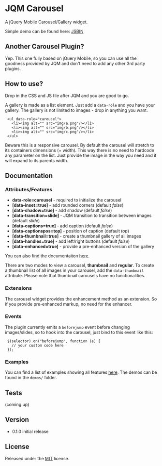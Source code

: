 JQM Carousel
========================================

A jQuery Mobile Carousel/Gallery widget.

Simple demo can be found here: [JSBIN](http://jsbin.com/ofuhaw/1283/)


Another Carousel Plugin?
-------------
Yep. This one fully based on jQuery Mobile, so you can use all the goodness
provided by JQM and don't need to add any other 3rd party plugins.


How to use?
-------------
Drop in the CSS and JS file after JQM and you are good to go.

A gallery is made as a list element. Just add a `data-role` and you have your
gallery. The gallery is not limited to images - drop in anything you want.


     <ul data-role="carousel">
       <li><img alt="" src="img/a.png"/></li>
       <li><img alt="" src="img/b.png"/></li>
       <li><img alt="" src="img/c.png"/></li>
     </ul>


Beware this is a responsive carousel. By default the carousel will stretch to
its containers dimensions (= width). This way there is no need to hardcode any
parameter on the list. Just provide the image in the way you need and it will 
expand to its parents width.


Documentation
-------------

### Attributes/Features

  * **data-role=carousel** - required to initialize the carousel
  * **[data-inset=true]** - add rounded corners (default _false_)
  * **[data-shadow=true]** - add shadow (default _false_)
  * **[data-transition=slide]** - JQM transition to transition between images (default _slide_)
  * **[data-captions=true]** - add caption (default _false_)
  * **[data-captionspos=top]** - position of caption (default _top_)
  * **[data-thumbnail=true]** - create a thumbnail gallery of all images
  * **[data-handles=true]** - add left/right buttons (default _false_)
  * **[data-enhanced=true]** - provide a pre-enhanced version of the gallery

You can also find the documentaiton [here](http://frequent.github.io/documentation.html).

There are two modes to view a carousel, **thumbnail** and **regular**. To create
a thumbnail list of all images in your carousel, add the `data-thumbnail` attribute.
Please note that thumbnail carousels have no functionalities. 

### Extensions

The carousel widget provides the enhancement method as an extension. So if you
provide pre-enhanced markup, no need for the enhancer.

### Events

The plugin currently emits a `beforejump` event before changing images/slides, so
to hook into the carousel, just bind to this event like this:


     $(selector).on("beforejump", function (e) {
       // your custom code here
     });



### Examples

You can find a list of examples showing all features [here](http://frequent.github.io/examples.html).
The demos can be found in the `demos/` folder.


Tests
-------------
(coming up)


Version
-------------
 *	0.1.0 		initial release


License
-------

Released under the [MIT](LICENSE?raw=1) license.
